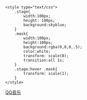 <html lang="en">
<head>
    <meta charset="UTF-8">
    <meta name="viewport" content="width=device-width, initial-scale=1.0">
    <meta http-equiv="X-UA-Compatible" content="ie=edge">
    <title>Document</title>
    
    <style type="text/css">
    	.stage{
    		width:100px;
    		height: 100px;
    		background:skyblue;
    	}
    	.mask{
    		width:100px;
    		height:100px;
    		background:rgba(0,0,0,.5);
    		color:white;
    		transform: scale(0);
    		transition:all 1s;
    	}
    	.stage:hover .mask{
    		transform: scale(1);
    	}
    </style>
</head>
<body>
    <div class="stage">
        <div class="mask"><a href="https://xiaohu2200.github.io/xiaohuchangku/qqyinyue/">QQ音乐</a></div>
    </div>
    
</body>
</html>

